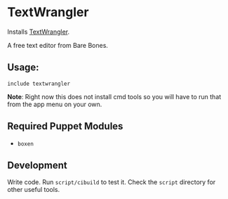 # TextWrangler

Installs [TextWrangler](http://www.barebones.com/products/textwrangler/).

A free text editor from Bare Bones.

## Usage:

``` puppet
include textwrangler
```

**Note**: Right now this does not install cmd tools so you will have to run that from the app menu on your own. 

## Required Puppet Modules

* `boxen`

## Development

Write code. Run `script/cibuild` to test it. Check the `script`
directory for other useful tools.